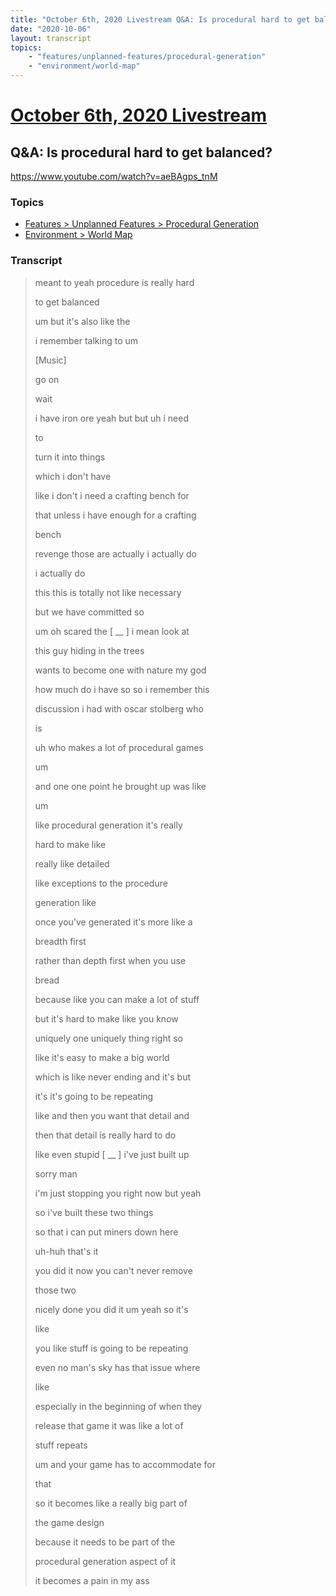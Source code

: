 ```yaml
---
title: "October 6th, 2020 Livestream Q&A: Is procedural hard to get balanced?"
date: "2020-10-06"
layout: transcript
topics:
    - "features/unplanned-features/procedural-generation"
    - "environment/world-map"
---
```

# [October 6th, 2020 Livestream](../2020-10-06.md)
## Q&A: Is procedural hard to get balanced?
https://www.youtube.com/watch?v=aeBAgps_tnM

### Topics
* [Features > Unplanned Features > Procedural Generation](../topics/features/unplanned-features/procedural-generation.md)
* [Environment > World Map](../topics/environment/world-map.md)

### Transcript

> meant to yeah procedure is really hard
> 
> to get balanced
> 
> um but it's also like the
> 
> i remember talking to um
> 
> [Music]
> 
> go on
> 
> wait
> 
> i have iron ore yeah but but uh i need
> 
> to
> 
> turn it into things
> 
> which i don't have
> 
> like i don't i need a crafting bench for
> 
> that unless i have enough for a crafting
> 
> bench
> 
> revenge those are actually i actually do
> 
> i actually do
> 
> this this is totally not like necessary
> 
> but we have committed so
> 
> um oh scared the [ __ ] i mean look at
> 
> this guy hiding in the trees
> 
> wants to become one with nature my god
> 
> how much do i have so so i remember this
> 
> discussion i had with oscar stolberg who
> 
> is
> 
> uh who makes a lot of procedural games
> 
> um
> 
> and one one point he brought up was like
> 
> um
> 
> like procedural generation it's really
> 
> hard to make like
> 
> really like detailed
> 
> like exceptions to the procedure
> 
> generation like
> 
> once you've generated it's more like a
> 
> breadth first
> 
> rather than depth first when you use
> 
> bread
> 
> because like you can make a lot of stuff
> 
> but it's hard to make like you know
> 
> uniquely one uniquely thing right so
> 
> like it's easy to make a big world
> 
> which is like never ending and it's but
> 
> it's it's going to be repeating
> 
> like and then you want that detail and
> 
> then that detail is really hard to do
> 
> like even stupid [ __ ] i've just built up
> 
> sorry man
> 
> i'm just stopping you right now but yeah
> 
> so i've built these two things
> 
> so that i can put miners down here
> 
> uh-huh that's it
> 
> you did it now you can't never remove
> 
> those two
> 
> nicely done you did it um yeah so it's
> 
> like
> 
> you like stuff is going to be repeating
> 
> even no man's sky has that issue where
> 
> like
> 
> especially in the beginning of when they
> 
> release that game it was like a lot of
> 
> stuff repeats
> 
> um and your game has to accommodate for
> 
> that
> 
> so it becomes like a really big part of
> 
> the game design
> 
> because it needs to be part of the
> 
> procedural generation aspect of it
> 
> it becomes a pain in my ass
> 
